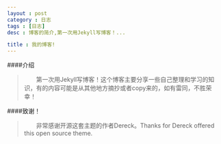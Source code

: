 ```yaml
---
layout : post 
category : 日志
tags : [日志]
desc : 博客的简介,第一次用Jekyll写博客！...

title : 我的博客!
---
```

####介绍
>&emsp;&emsp;第一次用Jekyll写博客！这个博客主要分享一些自己整理和学习的知识，有的内容可能是从其他地方摘抄或者copy来的，如有雷同，不胜荣幸！

####致谢！
>&emsp;&emsp;非常感谢开源这套主题的作者Dereck。Thanks for Dereck offered this open source theme. 

